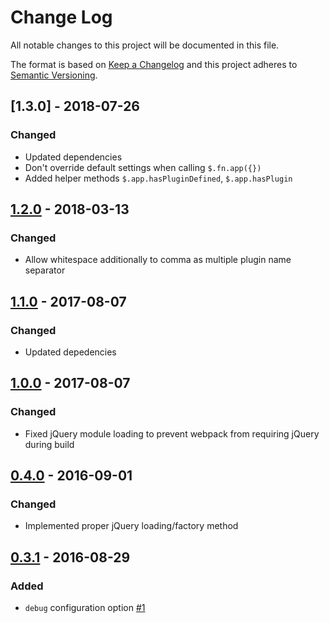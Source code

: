 # Change Log
All notable changes to this project will be documented in this file.

The format is based on [Keep a Changelog](http://keepachangelog.com/)
and this project adheres to [Semantic Versioning](http://semver.org/).

## [1.3.0] - 2018-07-26
### Changed
- Updated dependencies
- Don't override default settings when calling ```$.fn.app({})```
- Added helper methods ```$.app.hasPluginDefined```, ```$.app.hasPlugin```

## [1.2.0] - 2018-03-13
### Changed
- Allow whitespace additionally to comma as multiple plugin name separator

## [1.1.0] - 2017-08-07
### Changed
- Updated depedencies

## [1.0.0] - 2017-08-07
### Changed
- Fixed jQuery module loading to prevent webpack from requiring jQuery during build

## [0.4.0] - 2016-09-01
### Changed
- Implemented proper jQuery loading/factory method

## [0.3.1] - 2016-08-29
### Added
- ```debug``` configuration option [\#1](https://github.com/kasparsz/jquery-app/issues/1)


[1.2.0]: https://github.com/kasparsz/jquery-app/compare/v1.2.0...v1.3.0
[1.1.0]: https://github.com/kasparsz/jquery-app/compare/v1.1.0...v1.2.0
[1.0.0]: https://github.com/kasparsz/jquery-app/compare/v1.0.0...v1.1.0
[0.4.0]: https://github.com/kasparsz/jquery-app/compare/v0.4.0...v1.0.0
[0.4.0]: https://github.com/kasparsz/jquery-app/compare/v0.3.1...v0.4.0
[0.3.1]: https://github.com/kasparsz/jquery-app/compare/v0.2.2...v0.3.1
